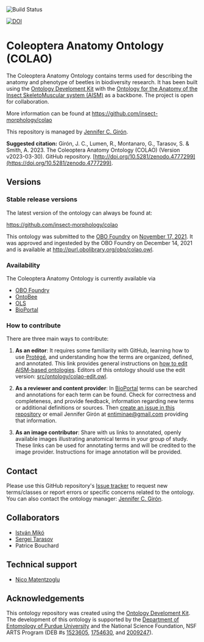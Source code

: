 
![Build Status](https://github.com/JCGiron/colao/workflows/CI/badge.svg)

[![DOI](https://zenodo.org/badge/DOI/10.5281/zenodo.4777299.svg)](https://doi.org/10.5281/zenodo.4777299)

# Coleoptera Anatomy Ontology (COLAO)

The Coleoptera Anatomy Ontology contains terms used for describing the anatomy and phenotype of beetles in biodiversity research. It has been built using the [Ontology Develoment Kit](https://github.com/INCATools/ontology-development-kit) with the [Ontology for the Anatomy of the Insect SkeletoMuscular system (AISM)](https://github.com/insect-morphology/aism) as a backbone. The project is open for collaboration.

More information can be found at https://github.com/insect-morphology/colao

This repository is managed by [Jennifer C. Girón](https://github.com/JCGiron).

**Suggested citation:** Girón, J. C., Lumen, R., Montanaro, G., Tarasov, S. & Smith, A. 2023. The Coleoptera Anatomy Ontology (COLAO) (Version v2023-03-30). GitHub repository. [http://doi.org/10.5281/zenodo.4777299](https://doi.org/10.5281/zenodo.4777299).

## Versions

### Stable release versions

The latest version of the ontology can always be found at:

https://github.com/insect-morphology/colao

This ontology was submitted to the [OBO Foundry](http://www.obofoundry.org/) on [November 17, 2021](https://github.com/OBOFoundry/OBOFoundry.github.io/issues/1665). It was approved and ingesteded by the OBO Foundry on December 14, 2021 and is available at http://purl.obolibrary.org/obo/colao.owl.

### Availability
The Coleoptera Anatomy Ontology is currently available via 
- [OBO Foundry](https://obofoundry.org/ontology/colao.html)
- [OntoBee](https://ontobee.org/ontology/COLAO)
- [OLS](https://www.ebi.ac.uk/ols/ontologies/colao)
- [BioPortal](https://bioportal.bioontology.org/ontologies/COLAO)

### How to contribute

There are three main ways to contribute:
1. **As an editor**: It requires some familiarity with GitHub, learning how to use [Protégé](https://protege.stanford.edu/), and understanding how the terms are organized, defined, and annotated. This link provides general instructions on [how to edit AISM-based ontologies](https://github.com/insect-morphology/Manual#ontology-editor-tasks). Editors of this ontology should use the edit version: [src/ontology/colao-edit.owl](src/ontology/colao-edit.owl).

2. **As a reviewer and content provider**: In [BioPortal](https://bioportal.bioontology.org/ontologies/COLAO) terms can be searched and annotations for each term can be found. Check for correctness and completeness, and provide feedback, information regarding new terms or additional definitions or sources. Then [create an issue in this repository](https://github.com/insect-morphology/colao/issues) or email Jennifer Girón at entiminae@gmail.com providing that information.

4. **As an image contributor**: Share with us links to annotated, openly available images illustrating anatomical terms in your group of study. These links can be used for annotating terms and will be credited to the image provider. Instructions for image annotation will be provided.


## Contact

Please use this GitHub repository's [Issue tracker](https://github.com/insect-morphology/colao/issues) to request new terms/classes or report errors or specific concerns related to the ontology. You can also contact the ontology manager: [Jennifer C. Girón](https://github.com/JCGiron).


## Collaborators
- [István Mikó](https://github.com/teleaslamellatus)
- [Sergei Tarasov](https://github.com/sergeitarasov)
- Patrice Bouchard

## Technical support
- [Nico Matentzoglu](https://github.com/matentzn)

## Acknowledgements

This ontology repository was created using the [Ontology Develoment Kit](https://github.com/INCATools/ontology-development-kit). The development of this ontology is supported by the [Department of Entomology of Purdue University](https://ag.purdue.edu/entm/Pages/default.aspx) and the National Science Foundation, NSF ARTS Program (DEB #s [1523605](https://www.nsf.gov/awardsearch/showAward?AWD_ID=1523605), [1754630](https://www.nsf.gov/awardsearch/showAward?AWD_ID=1754630), and [2009247](https://www.nsf.gov/awardsearch/showAward?AWD_ID=2009247)).
